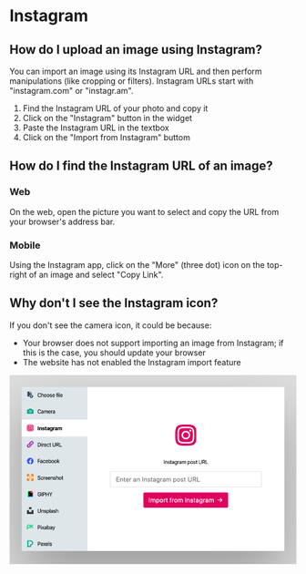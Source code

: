 # Instagram

## How do I upload an image using Instagram?

You can import an image using its Instagram URL and then perform manipulations (like cropping or filters). Instagram URLs start with "instagram.com" or "instagr.am".

1. Find the Instagram URL of your photo and copy it
2. Click on the "Instagram" button in the widget
3. Paste the Instagram URL in the textbox
4. Click on the "Import from Instagram" buttom

## How do I find the Instagram URL of an image?

### Web

On the web, open the picture you want to select and copy the URL from your browser's address bar.

### Mobile

Using the Instagram app, click on the "More" (three dot) icon on the top-right of an image and select "Copy Link".

## Why don't I see the Instagram icon?

If you don't see the camera icon, it could be because:

- Your browser does not support importing an image from Instagram; if this is the case, you should update your browser
- The website has not enabled the Instagram import feature

![Screenshot of the Instagram service](/assets/screenshots/instagram.png)
